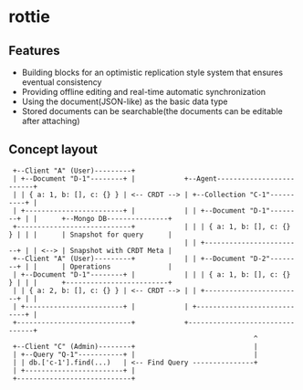  # rottie

 ## Features
  - Building blocks for an optimistic replication style system that ensures eventual consistency
  - Providing offline editing and real-time automatic synchronization
  - Using the document(JSON-like) as the basic data type
  - Stored documents can be searchable(the documents can be editable after attaching)

 ## Concept layout

 ```
  +--Client "A" (User)---------+
  | +--Document "D-1"--------+ |            +--Agent-------------------------+
  | | { a: 1, b: [], c: {} } | <-- CRDT --> | +--Collection "C-1"----------+ |
  | +------------------------+ |            | | +--Document "D-1"--------+ | |      +--Mongo DB---------------+
  +----------------------------+            | | | { a: 1, b: [], c: {} } | | |      | Snapshot for query      |
                                            | | +------------------------+ | | <--> | Snapshot with CRDT Meta |
  +--Client "A" (User)---------+            | | +--Document "D-2"--------+ | |      | Operations              |
  | +--Document "D-1"--------+ |            | | | { a: 1, b: [], c: {} } | | |      +-------------------------+
  | | { a: 2, b: [], c: {} } | <-- CRDT --> | | +------------------------+ | |
  | +------------------------+ |            | +----------------------------+ |
  +----------------------------+            +--------------------------------+
                                                             ^
  +--Client "C" (Admin)--------+                             |
  | +--Query "Q-1"-----------+ |                             |
  | | db.['c-1'].find(...)   | <-- Find Query ---------------+
  | +------------------------+ |
  +----------------------------+
 ```
